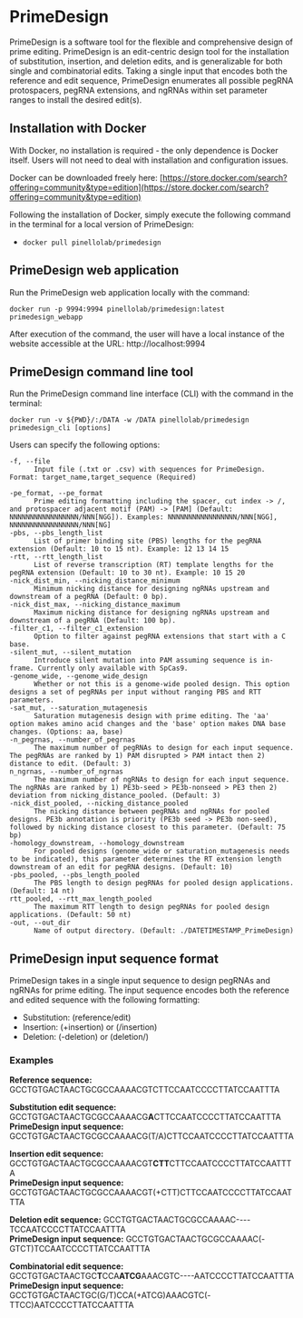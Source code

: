 # PrimeDesign

PrimeDesign is a software tool for the flexible and comprehensive design of prime editing. PrimeDesign is an edit-centric design tool for the installation of substitution, insertion, and deletion edits, and is generalizable for both single and combinatorial edits. Taking a single input that encodes both the reference and edit sequence, PrimeDesign enumerates all possible pegRNA protospacers, pegRNA extensions, and ngRNAs within set parameter ranges to install the desired edit(s).

## Installation with Docker

With Docker, no installation is required - the only dependence is Docker itself. Users will not need to deal with installation and configuration issues.

Docker can be downloaded freely here: [https://store.docker.com/search?offering=community&type=edition](https://store.docker.com/search?offering=community&type=edition)

Following the installation of Docker, simply execute the following command in the terminal for a local version of PrimeDesign:
* ```docker pull pinellolab/primedesign```

## PrimeDesign web application

Run the PrimeDesign web application locally with the command:

```
docker run -p 9994:9994 pinellolab/primedesign:latest primedesign_webapp
```
After execution of the command, the user will have a local instance of the website accessible at the URL: http://localhost:9994

## PrimeDesign command line tool

Run the PrimeDesign command line interface (CLI) with the command in the terminal:

```
docker run -v ${PWD}/:/DATA -w /DATA pinellolab/primedesign primedesign_cli [options]
```

Users can specify the following options:
```
-f, --file
      Input file (.txt or .csv) with sequences for PrimeDesign. Format: target_name,target_sequence (Required)

-pe_format, --pe_format
      Prime editing formatting including the spacer, cut index -> /, and protospacer adjacent motif (PAM) -> [PAM] (Default: NNNNNNNNNNNNNNNNN/NNN[NGG]). Examples: NNNNNNNNNNNNNNNNN/NNN[NGG], NNNNNNNNNNNNNNNNN/NNN[NG]
-pbs, --pbs_length_list
      List of primer binding site (PBS) lengths for the pegRNA extension (Default: 10 to 15 nt). Example: 12 13 14 15
-rtt, --rtt_length_list
      List of reverse transcription (RT) template lengths for the pegRNA extension (Default: 10 to 30 nt). Example: 10 15 20
-nick_dist_min, --nicking_distance_minimum
      Minimum nicking distance for designing ngRNAs upstream and downstream of a pegRNA (Default: 0 bp).
-nick_dist_max, --nicking_distance_maximum
      Maximum nicking distance for designing ngRNAs upstream and downstream of a pegRNA (Default: 100 bp).
-filter_c1, --filter_c1_extension
      Option to filter against pegRNA extensions that start with a C base.
-silent_mut, --silent_mutation
      Introduce silent mutation into PAM assuming sequence is in-frame. Currently only available with SpCas9.
-genome_wide, --genome_wide_design
      Whether or not this is a genome-wide pooled design. This option designs a set of pegRNAs per input without ranging PBS and RTT parameters.
-sat_mut, --saturation_mutagenesis
      Saturation mutagenesis design with prime editing. The 'aa' option makes amino acid changes and the 'base' option makes DNA base changes. (Options: aa, base)
-n_pegrnas, --number_of_pegrnas
      The maximum number of pegRNAs to design for each input sequence. The pegRNAs are ranked by 1) PAM disrupted > PAM intact then 2) distance to edit. (Default: 3)
n_ngrnas, --number_of_ngrnas
      The maximum number of ngRNAs to design for each input sequence. The ngRNAs are ranked by 1) PE3b-seed > PE3b-nonseed > PE3 then 2) deviation from nicking_distance_pooled. (Default: 3)
-nick_dist_pooled, --nicking_distance_pooled
      The nicking distance between pegRNAs and ngRNAs for pooled designs. PE3b annotation is priority (PE3b seed -> PE3b non-seed), followed by nicking distance closest to this parameter. (Default: 75 bp)
-homology_downstream, --homology_downstream
      For pooled designs (genome_wide or saturation_mutagenesis needs to be indicated), this parameter determines the RT extension length downstream of an edit for pegRNA designs. (Default: 10)
-pbs_pooled, --pbs_length_pooled
      The PBS length to design pegRNAs for pooled design applications. (Default: 14 nt)
rtt_pooled, --rtt_max_length_pooled
      The maximum RTT length to design pegRNAs for pooled design applications. (Default: 50 nt)
-out, --out_dir
      Name of output directory. (Default: ./DATETIMESTAMP_PrimeDesign)
```
## PrimeDesign input sequence format

PrimeDesign takes in a single input sequence to design pegRNAs and ngRNAs for prime editing. The input sequence encodes both the reference and edited sequence with the following formatting:

* Substitution:     (reference/edit)
* Insertion:        (+insertion) or (/insertion)
* Deletion:         (-deletion) or (deletion/)

### Examples
**Reference sequence:** GCCTGTGACTAACTGCGCCAAAACGTCTTCCAATCCCCTTATCCAATTTA

**Substitution edit sequence:** GCCTGTGACTAACTGCGCCAAAACG**A**CTTCCAATCCCCTTATCCAATTTA<br/>
**PrimeDesign input sequence:** GCCTGTGACTAACTGCGCCAAAACG(T/A)CTTCCAATCCCCTTATCCAATTTA

**Insertion edit sequence:** GCCTGTGACTAACTGCGCCAAAACGT**CTT**CTTCCAATCCCCTTATCCAATTTA<br/>
**PrimeDesign input sequence:** GCCTGTGACTAACTGCGCCAAAACGT(+CTT)CTTCCAATCCCCTTATCCAATTTA

**Deletion edit sequence:** GCCTGTGACTAACTGCGCCAAAAC----TCCAATCCCCTTATCCAATTTA<br/>
**PrimeDesign input sequence:** GCCTGTGACTAACTGCGCCAAAAC(-GTCT)TCCAATCCCCTTATCCAATTTA

**Combinatorial edit sequence:** GCCTGTGACTAACTGC**T**CCA**ATCG**AAACGTC----AATCCCCTTATCCAATTTA<br/>
**PrimeDesign input sequence:** GCCTGTGACTAACTGC(G/T)CCA(+ATCG)AAACGTC(-TTCC)AATCCCCTTATCCAATTTA

